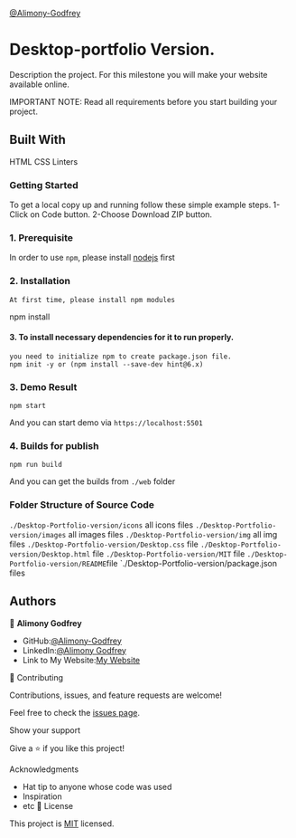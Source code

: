 [@Alimony-Godfrey](https://github.com/Godfrey-Alimony)

# Desktop-portfolio Version.

Description the project.
For this milestone you will make your website available online.

IMPORTANT NOTE: Read all requirements before you start building your project.

## Built With

HTML
CSS
Linters

### Getting Started

To get a local copy up and running follow these simple example steps. 1-Click on Code button. 2-Choose Download ZIP button.

### 1. Prerequisite

In order to use `npm`, please install [nodejs](https://nodejs.org/en/download/) first

### 2. Installation

```
At first time, please install npm modules
```

npm install

#### 3. To install necessary dependencies for it to run properly.

```
you need to initialize npm to create package.json file.
npm init -y or (npm install --save-dev hint@6.x)
```

### 3. Demo Result

```
npm start
```

And you can start demo via `https://localhost:5501`

### 4. Builds for publish

```
npm run build

```

And you can get the builds from `./web` folder

### Folder Structure of Source Code

`./Desktop-Portfolio-version/icons` all icons files
`./Desktop-Portfolio-version/images` all images files
`./Desktop-Portfolio-version/img` all img files
`./Desktop-Portfolio-version/Desktop.css` file
`./Desktop-Portfolio-version/Desktop.html` file
`./Desktop-Portfolio-version/MIT` file
`./Desktop-Portfolio-version/README`file
`./Desktop-Portfolio-version/package.json files

## Authors

👤 **Alimony Godfrey**

- GitHub:[@Alimony-Godfrey](https://github.com/Godfrey-Alimony)
- LinkedIn:[@Alimony Godfrey](https://www.linkedin.com/in/alimony-godfrey-8aba3136)
- Link to My Website:[My Website](https://godfrey-alimony.github.io/Desktop-Portfolio-Version/)

🤝 Contributing

Contributions, issues, and feature requests are welcome!

Feel free to check the [issues page](../../issues/).

Show your support

Give a ⭐️ if you like this project!

Acknowledgments

- Hat tip to anyone whose code was used
- Inspiration
- etc
  📝 License

This project is [MIT](./MIT.md) licensed.

```

```

